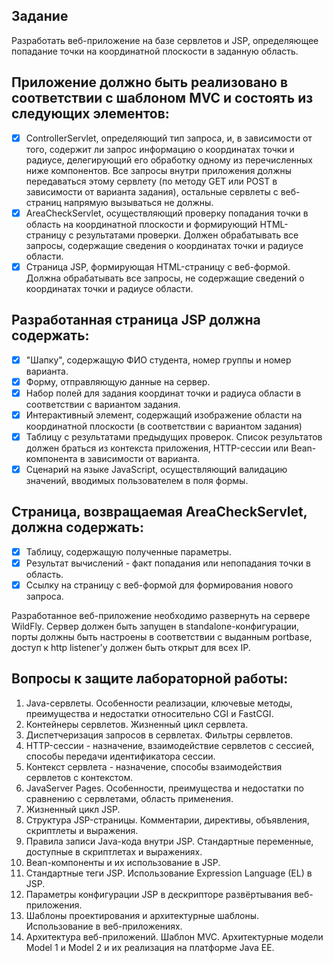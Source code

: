## Задание
Разработать веб-приложение на базе сервлетов и JSP, определяющее попадание точки на координатной плоскости в заданную область.

## Приложение должно быть реализовано в соответствии с шаблоном MVC и состоять из следующих элементов:
- [x] ControllerServlet, определяющий тип запроса, и, в зависимости от того, содержит ли запрос информацию о координатах точки и радиусе, делегирующий его обработку одному из перечисленных ниже компонентов. Все запросы внутри приложения должны передаваться этому сервлету (по методу GET или POST в зависимости от варианта задания), остальные сервлеты с веб-страниц напрямую вызываться не должны.
- [x] AreaCheckServlet, осуществляющий проверку попадания точки в область на координатной плоскости и формирующий HTML-страницу с результатами проверки. Должен обрабатывать все запросы, содержащие сведения о координатах точки и радиусе области.
- [x] Страница JSP, формирующая HTML-страницу с веб-формой. Должна обрабатывать все запросы, не содержащие сведений о координатах точки и радиусе области.

## Разработанная страница JSP должна содержать:
- [x] "Шапку", содержащую ФИО студента, номер группы и номер варианта.
- [x] Форму, отправляющую данные на сервер.
- [x] Набор полей для задания координат точки и радиуса области в соответствии с вариантом задания.
- [x] Интерактивный элемент, содержащий изображение области на координатной плоскости (в соответствии с вариантом задания)
- [x] Таблицу с результатами предыдущих проверок. Список результатов должен браться из контекста приложения, HTTP-сессии или Bean-компонента в зависимости от варианта.
- [x] Сценарий на языке JavaScript, осуществляющий валидацию значений, вводимых пользователем в поля формы.

## Страница, возвращаемая AreaCheckServlet, должна содержать:
- [x] Таблицу, содержащую полученные параметры.
- [x] Результат вычислений - факт попадания или непопадания точки в область.
- [x] Ссылку на страницу с веб-формой для формирования нового запроса.

Разработанное веб-приложение необходимо развернуть на сервере WildFly. Сервер должен быть запущен в standalone-конфигурации, порты должны быть настроены в соответствии с выданным portbase, доступ к http listener'у должен быть открыт для всех IP.

## Вопросы к защите лабораторной работы:
1. Java-сервлеты. Особенности реализации, ключевые методы, преимущества и недостатки относительно CGI и FastCGI.
1. Контейнеры сервлетов. Жизненный цикл сервлета.
1. Диспетчеризация запросов в сервлетах. Фильтры сервлетов.
1. HTTP-сессии - назначение, взаимодействие сервлетов с сессией, способы передачи идентификатора сессии.
1. Контекст сервлета - назначение, способы взаимодействия сервлетов с контекстом.
1. JavaServer Pages. Особенности, преимущества и недостатки по сравнению с сервлетами, область применения.
1. Жизненный цикл JSP.
1. Структура JSP-страницы. Комментарии, директивы, объявления, скриптлеты и выражения.
1. Правила записи Java-кода внутри JSP. Стандартные переменные, доступные в скриптлетах и выражениях.
1. Bean-компоненты и их использование в JSP.
1. Стандартные теги JSP. Использование Expression Language (EL) в JSP.
1. Параметры конфигурации JSP в дескрипторе развёртывания веб-приложения.
1. Шаблоны проектирования и архитектурные шаблоны. Использование в веб-приложениях.
1. Архитектура веб-приложений. Шаблон MVC. Архитектурные модели Model 1 и Model 2 и их реализация на платформе Java EE.
